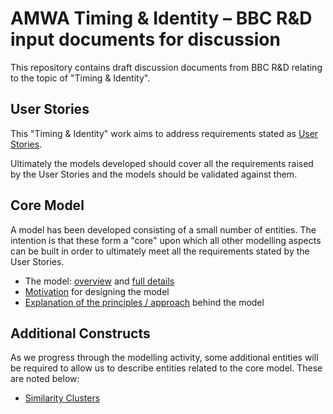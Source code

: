 # AMWA Timing & Identity &ndash; BBC R&D input documents for discussion

This repository contains draft discussion documents from BBC R&D relating to the topic of "Timing & Identity".

## User Stories

This "Timing & Identity" work aims to address requirements stated as [User Stories](content/user-stories.md).

Ultimately the models developed should cover all the requirements raised by the User Stories and the models should be validated against them.

## Core Model

A model has been developed consisting of a small number of entities. The intention is that these form a "core" upon which all other modelling aspects can be built in order to ultimately meet all the requirements stated by the User Stories.

* The model: [overview](content/overview.md) and [full details](content/definitions.md)
* [Motivation](content/motivation.md) for designing the model
* [Explanation of the principles / approach](content/explanation-and-principles.md) behind the model

## Additional Constructs

As we progress through the modelling activity, some additional entities will be required to allow us to describe entities related to the core model. These are noted below:

* [Similarity Clusters](content/definitions--Similarity-Cluster.md)
